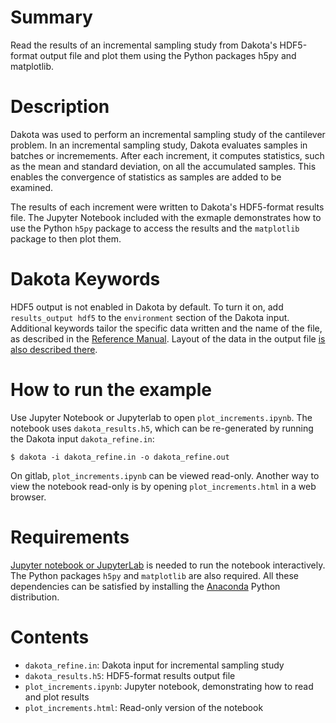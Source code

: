# Summary

Read the results of an incremental sampling study from Dakota's HDF5-format output file and plot them using the Python packages h5py and matplotlib.

# Description

Dakota was used to perform an incremental sampling study of the cantilever problem. In an incremental sampling study, Dakota evaluates samples in batches or incremements. After each increment, it computes statistics, such as the mean and standard deviation, on all the accumulated samples. This enables the convergence of statistics as samples are added to be examined.

The results of each increment were written to Dakota's HDF5-format results file. The Jupyter Notebook included with the exmaple demonstrates how to use the Python `h5py` package to access the results and the `matplotlib` package to then plot them.

# Dakota Keywords

HDF5 output is not enabled in Dakota by default. To turn it on, add `results_output hdf5` to the `environment` section of the Dakota input. Additional keywords tailor the specific data written and the name of the file, as described in the [Reference Manual](https://dakota.sandia.gov//sites/default/files/docs/6.13/html-ref/environment-results_output-hdf5.html). Layout of the data in the output file [is also described there](https://dakota.sandia.gov//sites/default/files/docs/6.13/html-ref/hdf5_output.html).

# How to run the example

Use Jupyter Notebook or Jupyterlab to open `plot_increments.ipynb`. The notebook uses `dakota_results.h5`, which can be re-generated by running the Dakota input `dakota_refine.in`:

    $ dakota -i dakota_refine.in -o dakota_refine.out

On gitlab, `plot_increments.ipynb` can be viewed read-only. Another way to view the notebook read-only is by opening `plot_increments.html` in a web browser.

# Requirements

[Jupyter notebook or JupyterLab](https://jupyter.org/) is needed to run the notebook interactively. The Python packages `h5py` and `matplotlib` are also required. All these dependencies can be satisfied by installing the [Anaconda](https://www.anaconda.com/) Python distribution.

# Contents

* `dakota_refine.in`: Dakota input for incremental sampling study
* `dakota_results.h5`: HDF5-format results output file
* `plot_increments.ipynb`: Jupyter notebook, demonstrating how to read and plot results
* `plot_increments.html`: Read-only version of the notebook

